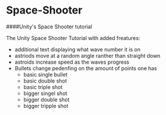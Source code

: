 # Space-Shooter
####Unity's Space Shooter tutorial

The Unity Space Shooter Tutorial with added freatures:
* additional text displaying what wave number it is on
* astriods move at a random angle ranther than straight down
* astroids increase speed as the waves progress
* Bullets change pedenfing on the amount of points one has
  * basic single bullet
  * basic double shot
  * basic triple shot
  * bigger singel shot
  * bigger double shot
  * bigger tripple shot
